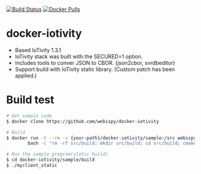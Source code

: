 [![Build Status](https://travis-ci.org/webispy/docker-iotivity.svg?branch=master)](https://travis-ci.org/webispy/docker-iotivity) [![Docker Pulls](https://img.shields.io/docker/pulls/webispy/iotivity.svg)](https://hub.docker.com/r/webispy/iotivity/)

# docker-iotivity

- Based IoTivity 1.3.1
- IoTivity stack was built with the SECURED=1 option.
- Includes tools to conver JSON to CBOR. (json2cbor, svrdbeditor)
- Support build with IoTivity static library. (Custom patch has been applied.)

# Build test

```sh
# Get sample code
$ docker clone https://github.com/webispy/docker-iotivity

# Build
$ docker run -t --rm -v {your-path}/docker-iotivity/sample:/src webispy/iotivity \
		bash -c "rm -rf src/build; mkdir src/build; cd src/build; cmake ..; make"

# Run the sample program(static build)
$ cd docker-iotivity/sample/build
$ ./myclient_static
```

